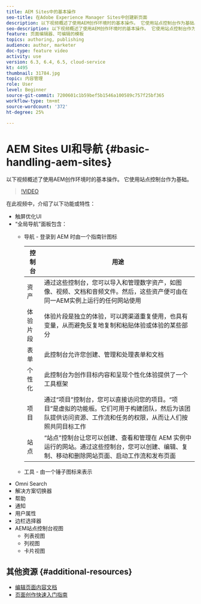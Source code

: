 ```yaml
---
title: AEM Sites中的基本操作
seo-title: 在Adobe Experience Manager Sites中创建新页面
description: 以下视频概述了使用AEM创作环境时的基本操作。 它使用站点控制台作为基础。
seo-description: 以下视频概述了使用AEM创作环境时的基本操作。 它使用站点控制台作为基础。
feature: 页面编辑器、可编辑的模板
topics: authoring, publishing
audience: author, marketer
doc-type: feature video
activity: use
version: 6.3, 6.4, 6.5, cloud-service
kt: 4495
thumbnail: 31784.jpg
topic: 内容管理
role: User
level: Beginner
source-git-commit: 7200601c1b59bef5b1546a100589c757f25bf365
workflow-type: tm+mt
source-wordcount: '372'
ht-degree: 25%

---
```



# AEM Sites UI和导航 {#basic-handling-aem-sites}

以下视频概述了使用AEM创作环境时的基本操作。 它使用站点控制台作为基础。

>[!VIDEO](https://video.tv.adobe.com/v/31784?quality=12&learn=on)

在此视频中，介绍了以下功能或特性：

* 触屏优化UI
* “全局导航”面板包含：
   * 导航 - 登录到 AEM 时由一个指南针图标

      | 控制台 | 用途 |
      |---|---|
      | 资产 | 通过这些控制台，您可以导入和管理数字资产，如图像、视频、文档和音频文件。然后，这些资产便可由在同一AEM实例上运行的任何网站使用 | 社区 | 此控制台允许您创建和管理社区站点以用于参与和启用 | 商务 | 这允许您管理与商务网站相关的产品、产品目录和订单 |
      | 体验片段 | 体验片段是独立的体验，可以跨渠道重复使用，也具有变量，从而避免反复地复制和粘贴体验或体验的某些部分 |
      | 表单 | 此控制台允许您创建、管理和处理表单和文档 |
      | 个性化 | 此控制台为创作目标内容和呈现个性化体验提供了一个工具框架 |
      | 项目 | 通过“项目”控制台，您可以直接访问您的项目。“项目”是虚拟的功能板。它们可用于构建团队，然后为该团队提供访问资源、工作流和任务的权限，从而让人们按照共同目标工作 |
      | 站点 | “站点”控制台让您可以创建、查看和管理在 AEM 实例中运行的网站。通过这些控制台，您可以创建、编辑、复制、移动和删除网站页面、启动工作流和发布页面 |

   * 工具 - 由一个锤子图标来表示
* Omni Search
* 解决方案切换器
* 帮助
* 通知
* 用户属性
* 边栏选择器
* AEM站点控制台视图
   * 列表视图
   * 列视图
   * 卡片视图






## 其他资源 {#additional-resources}

* [编辑页面内容文档](https://experienceleague.adobe.com/docs/experience-manager-cloud-service/sites/authoring/fundamentals/editing-content.html)
* [页面创作快速入门指南](https://experienceleague.adobe.com/docs/experience-manager-cloud-service/sites/authoring/getting-started/quick-start.html)
